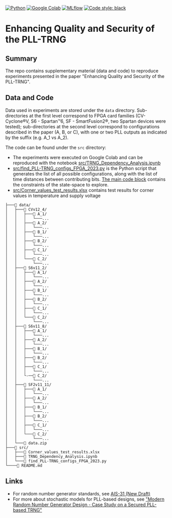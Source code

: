 [![Python](https://img.shields.io/static/v1?message=Python&color=3776AB&logo=Python&logoColor=FFFFFF&label=)](https://www.python.org/)
[![Google Colab](https://img.shields.io/static/v1?message=Google+Colab&color=222222&logo=Google+Colab&logoColor=F9AB00&label=)](https://colab.research.google.com/)
[![MLflow](https://img.shields.io/static/v1?message=MLflow&color=0194E2&logo=MLflow&logoColor=FFFFFF&label=)](https://mlflow.org/)
[![Code style: black](https://img.shields.io/badge/code%20style-black-000000.svg)](https://github.com/psf/black)

# Enhancing Quality and Security of the PLL-TRNG

## Summary

The repo contains supplementary material (data and code) to reproduce experiments presented in the paper "Enhancing Quality and Security of the PLL-TRNG".


## Data and Code

Data used in experiments are stored under the `data` directory. Sub-directories at the first level correspond to FPGA card families (CV- Cyclone®V, S6 - Spartan™6, SF - SmartFusion2®, two Spartan devices were tested); sub-directories at the second level correspond to configurations described in the paper (A, B, or C), with one or two PLL outputs as indicated by the suffix (e.g. A_1 vs A_2). 

The code can be found under the `src` directory:
* The experiments were executed on Google Colab and can be reproduced with the notebook [src/TRNG_Dependency_Analysis.ipynb](src/TRNG_Dependency_Analysis.ipynb) 
* [src/find_PLL-TRNG_configs_FPGA_2023.py](src/find_PLL-TRNG_configs_FPGA_2023.py) is the Python script that generates the list of all possible configurations, along with the list of time distances between contributing bits. [The main code block](https://github.com/maciejskorski/new_pll_trng/blob/main/src/find_PLL-TRNG_configs_FPGA_2023.py#L523-L549) contains the constraints of the state-space to explore.
* [src/Corner_values_test_results.xlsx](src/Corner_values_test_results.xlsx) contains test results for corner values in temperature and supply voltage
```
├───📁 data/
│   ├───📁 CVv12_4/
│   │   ├───📁 A_1/
│   │   │   └───...
│   │   ├───📁 A_2/
│   │   │   └───...
│   │   ├───📁 B_1/
│   │   │   └───...
│   │   ├───📁 B_2/
│   │   │   └───...
│   │   ├───📁 C_1/
│   │   │   └───...
│   │   └───📁 C_2/
│   │       └───...
│   ├───📁 S6v11_2/
│   │   ├───📁 A_1/
│   │   │   └───...
│   │   ├───📁 A_2/
│   │   │   └───...
│   │   ├───📁 B_1/
│   │   │   └───...
│   │   ├───📁 B_2/
│   │   │   └───...
│   │   ├───📁 C_1/
│   │   │   └───...
│   │   └───📁 C_2/
│   │       └───...
│   ├───📁 S6v11_8/
│   │   ├───📁 A_1/
│   │   │   └───...
│   │   ├───📁 A_2/
│   │   │   └───...
│   │   ├───📁 B_1/
│   │   │   └───...
│   │   ├───📁 B_2/
│   │   │   └───...
│   │   ├───📁 C_1/
│   │   │   └───...
│   │   └-──📁 C_2/
│   │       └───...
│   ├───📁 SF2v11_11/
│   │   ├───📁 A_1/
│   │   │   └───...
│   │   ├───📁 A_2/
│   │   │   └───...
│   │   ├───📁 B_1/
│   │   │   └───...
│   │   ├───📁 B_2/
│   │   │   └───...
│   │   ├───📁 C_1/
│   │   │   └───...
│   │   └───📁 C_2/
│   │       └───...
│   └───📄 data.zip
├───📁 src/
│   ├───📄 Corner_values_test_results.xlsx
│   ├───📄 TRNG_Dependency_Analysis.ipynb
│   └───📄 find_PLL-TRNG_configs_FPGA_2023.py
└────📄 README.md
```

## Links

- For random number generator standards, see [AIS-31 (New Draft)](https://www.bsi.bund.de/SharedDocs/Downloads/EN/BSI/Certification/Interpretations/AIS_31_Functionality_classes_for_random_number_generators_e.pdf?__blob=publicationFile&v=5)
- For more about stochastic models for PLL-based designs, see ["Modern Random Number Generator Design - Case Study on a Secured PLL-based TRNG"](https://www.degruyter.com/document/doi/10.1515/itit-2018-0025/html?lang=en)
